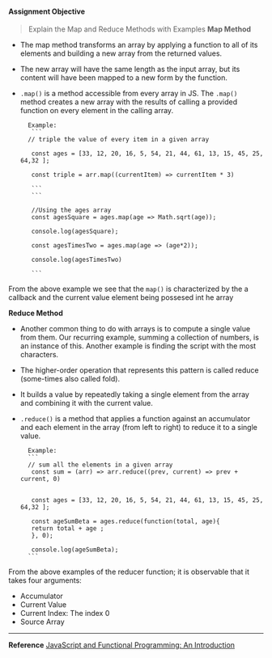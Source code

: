 #### Assignment Objective
>Explain the Map and Reduce Methods with Examples
**Map Method**

- The map method transforms an array by applying a function to all of its elements and building a new array from the returned values. 

- The new array will have the same length as the input array, but its content will have been mapped to a new form by the function.

- <code>.map()</code> is a method accessible from every array in JS. The <code>.map()</code> method creates a new array with the results of calling a provided function on every element in the calling array.

        Example: 
         ```
        // triple the value of every item in a given array

         const ages = [33, 12, 20, 16, 5, 54, 21, 44, 61, 13, 15, 45, 25, 64,32 ];

         const triple = arr.map((currentItem) => currentItem * 3)

         ```
         ```
         
         //Using the ages array
         const agesSquare = ages.map(age => Math.sqrt(age));

         console.log(agesSquare);

         const agesTimesTwo = ages.map(age => (age*2));

         console.log(agesTimesTwo)

         ```
 From the above example we see that the <code>map()</code> is characterized by the a callback and the current value element being possesed int he array
 
**Reduce Method**

- Another common thing to do with arrays is to compute a single value from them. Our recurring example, summing a collection of numbers, is an instance of this. Another example is finding the script with the most characters.

- The higher-order operation that represents this pattern is called reduce (some-times also called fold).

- It builds a value by repeatedly taking a single element
from the array and combining it with the current value.

- <code>.reduce()</code> is a method that applies a function against an accumulator and each element in the array (from left to right) to reduce it to a single value.

 
        Example:
        ```
        // sum all the elements in a given array
         const sum = (arr) => arr.reduce((prev, current) => prev + current, 0)

         
         const ages = [33, 12, 20, 16, 5, 54, 21, 44, 61, 13, 15, 45, 25, 64,32 ];

         const ageSumBeta = ages.reduce(function(total, age){
         return total + age ;
         }, 0);

         console.log(ageSumBeta);
        ```
 From the above examples of the reducer function; it is observable that it takes four arguments:
   * Accumulator
   * Current Value
   * Current Index: The index 0
   * Source Array
****

**Reference**
[JavaScript and Functional Programming: An Introduction](https://hackernoon.com/javascript-and-functional-programming-an-introduction-286aa625e26d)




